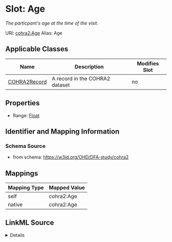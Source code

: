 

# Slot: Age 


_The particpant's age at the time of the visit._





URI: [cohra2:Age](https://w3id.org/OHD/DFA-study/cohra2/Age)
Alias: Age

<!-- no inheritance hierarchy -->





## Applicable Classes

| Name | Description | Modifies Slot |
| --- | --- | --- |
| [COHRA2Record](COHRA2Record.md) | A record in the COHRA2 dataset |  no  |







## Properties

* Range: [Float](Float.md)





## Identifier and Mapping Information







### Schema Source


* from schema: https://w3id.org/OHD/DFA-study/cohra2




## Mappings

| Mapping Type | Mapped Value |
| ---  | ---  |
| self | cohra2:Age |
| native | cohra2:Age |




## LinkML Source

<details>
```yaml
name: Age
description: The particpant's age at the time of the visit.
from_schema: https://w3id.org/OHD/DFA-study/cohra2
rank: 1000
alias: Age
domain_of:
- COHRA2Record
range: float

```
</details>